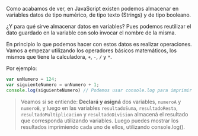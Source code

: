 Como acabamos de ver, en JavaScript existen podemos almacenar en variables datos de tipo numérico, de tipo texto (Strings) y de tipo booleano.

¿Y para qué sirve almacenar datos en variables?
Pues podemos reutilizar el dato guardado en la variable con solo invocar el nombre de la misma.

En principio lo que podemos hacer con estos datos es realizar operaciones. Vamos a empezar utilizando los operadores básicos matemáticos, los mismos que tiene la calculadora, `+`, `-`, `/` y `*`.

Por ejemplo:

```javascript
var unNumero = 124;
var siguienteNumero = unNumero + 1;
console.log(siguienteNumero) // Podemos usar console.log para imprimir el valor de siguienteNumero. Su resultado será 125.
```

> Veamos si se entiende: **Declará y asigná** dos variables, `numeroA` y `numeroB`, y luego en las variables `resultadoSuma`, `resultadoResta`, `resultadoMultiplicacion` y `resultadoDivision` almacená el resultado que corresponda utilizando variables.
Luego puedes mostrar los resultados imprimiendo cada uno de ellos, utilizando console.log().  
